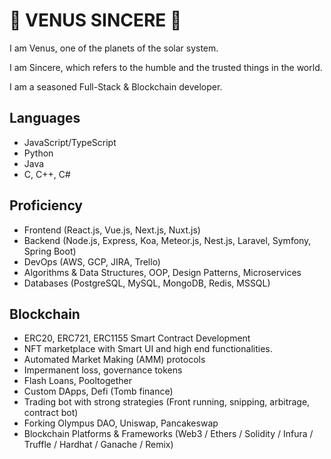 # 👋 VENUS SINCERE 👋


I am Venus, one of the planets of the solar system.

I am Sincere, which refers to the humble and the trusted things in the world.

I am a seasoned Full-Stack & Blockchain developer.



## Languages

 - JavaScript/TypeScript
 - Python
 - Java
 - C, C++, C#


## Proficiency

 - Frontend (React.js, Vue.js, Next.js, Nuxt.js)
 - Backend (Node.js, Express, Koa, Meteor.js, Nest.js, Laravel, Symfony, Spring Boot)
 - DevOps (AWS, GCP, JIRA, Trello)
 - Algorithms & Data Structures, OOP, Design Patterns, Microservices
 - Databases (PostgreSQL, MySQL, MongoDB, Redis, MSSQL)

## Blockchain

 - ERC20, ERC721, ERC1155 Smart Contract Development
 - NFT marketplace with Smart UI and high end functionalities.
 - Automated Market Making (AMM) protocols
 - Impermanent loss, governance tokens
 - Flash Loans, Pooltogether
 - Custom DApps, Defi (Tomb finance)
 - Trading bot with strong strategies (Front running, snipping, arbitrage, contract bot)
 - Forking Olympus DAO, Uniswap, Pancakeswap
 - Blockchain Platforms & Frameworks (Web3 / Ethers / Solidity / Infura / Truffle / Hardhat / Ganache / Remix)
 
<!--
**Venus262646/venus262646** is a ✨ _special_ ✨ repository because its `README.md` (this file) appears on your GitHub profile.

Here are some ideas to get you started:

- 🔭 I’m currently working on ...
- 🌱 I’m currently learning ...
- 👯 I’m looking to collaborate on ...
- 🤔 I’m looking for help with ...
- 💬 Ask me about ...
- 📫 How to reach me: ...
- 😄 Pronouns: ...
- ⚡ Fun fact: ...
-->

